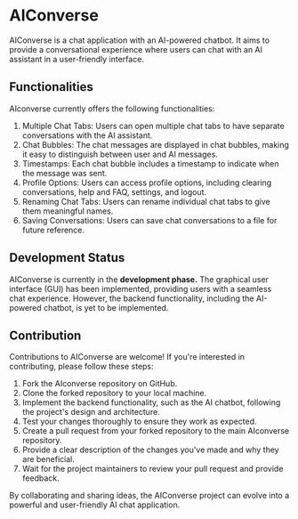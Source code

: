 # AIConverse
AIConverse is a chat application with an AI-powered chatbot. It aims to provide a conversational experience where users can chat with an AI assistant in a user-friendly interface.

## Functionalities
AIconverse currently offers the following functionalities:

1. Multiple Chat Tabs: Users can open multiple chat tabs to have separate conversations with the AI assistant.
2. Chat Bubbles: The chat messages are displayed in chat bubbles, making it easy to distinguish between user and AI messages.
3. Timestamps: Each chat bubble includes a timestamp to indicate when the message was sent.
4. Profile Options: Users can access profile options, including clearing conversations, help and FAQ, settings, and logout.
5. Renaming Chat Tabs: Users can rename individual chat tabs to give them meaningful names.
6. Saving Conversations: Users can save chat conversations to a file for future reference.

## Development Status
AIConverse is currently in the <b>development phase.</b> 
The graphical user interface (GUI) has been implemented, providing users with a seamless chat experience. However, the backend functionality, including the AI-powered chatbot, is yet to be implemented.

## Contribution
Contributions to AIConverse are welcome! If you're interested in contributing, please follow these steps:

1. Fork the AIconverse repository on GitHub.
2. Clone the forked repository to your local machine.
3. Implement the backend functionality, such as the AI chatbot, following the project's design and architecture.
4. Test your changes thoroughly to ensure they work as expected.
5. Create a pull request from your forked repository to the main AIconverse repository.
6. Provide a clear description of the changes you've made and why they are beneficial.
7. Wait for the project maintainers to review your pull request and provide feedback.

By collaborating and sharing ideas, the AIConverse project can evolve into a powerful and user-friendly AI chat application.
